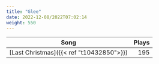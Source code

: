 ```yaml
---
title: "Glee"
date: 2022-12-08/2022T07:02:14
weight: 550
---
```




 Song | Plays 
----- | -----:
[Last Christmas]({{< ref "t10432850">}}) | 195
